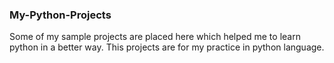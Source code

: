### My-Python-Projects

Some of my sample projects are placed here which helped me to learn python in a better way. This projects are for my practice in python language. 
